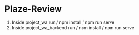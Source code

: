 # Plaze-Review
1. Inside project_wa run /  npm install  / npm run serve
2. Inside project_wa_backend run / npm install / npm run serve
